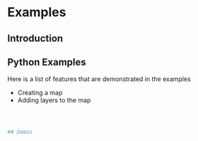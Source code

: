 # Examples

## Introduction

## Python Examples

Here is a list of features that are demonstrated in the examples

- Creating a map
- Adding layers to the map



```python
 


## Demos